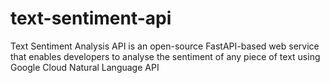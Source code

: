 # text-sentiment-api
Text Sentiment Analysis API is an open-source FastAPI-based web service that enables developers to analyse the sentiment of any piece of text using Google Cloud Natural Language API
